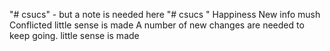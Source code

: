 "# csucs" - but a note is needed here
"# csucs " 
Happiness
New info
mush
Conflicted
little sense is made
A number of new changes are needed to keep going.
little sense is made
